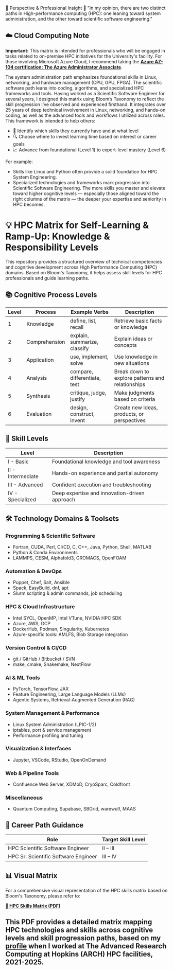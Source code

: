 🧭 Perspective & Professional Insight
🧠 "In my opinion, there are two distinct paths in High-performance computing (HPC): one leaning toward system administration, and the other toward scientific software engineering."

## ☁️ Cloud Computing Note

**Important:** This matrix is intended for professionals who will be engaged in tasks related to on-premise HPC initiatives for the University's facility. For those involving Microsoft Azure Cloud, I recommend taking the **[Azure AZ-104 certification: The Azure Administrator Associate](https://learn.microsoft.com/en-us/credentials/certifications/azure-administrator/?practice-assessment-type=certification)**.

The system administration path emphasizes foundational skills in Linux, networking, and hardware management (CPU, GPU, FPGA). The scientific software path leans into coding, algorithms, and specialized HPC frameworks and tools.
Having worked as a Scientific Software Engineer for several years, I designed this matrix using Bloom’s Taxonomy to reflect the skill progression I’ve observed and experienced firsthand. It integrates over 25 years of deep technical involvement in Linux, networking, and hands-on coding, as well as the advanced tools and workflows I utilized across roles.
This framework is intended to help others:
- 🧩 Identify which skills they currently have and at what level
- 🔍 Choose where to invest learning time based on interest or career goals
- 📈 Advance from foundational (Level 1) to expert-level mastery (Level 6)

For example:
- Skills like Linux and Python often provide a solid foundation for HPC System Engineering.
- Specialized technologies and frameworks mark progression into Scientific Software Engineering.
The more skills you master and elevate toward higher cognitive levels — especially those aligned toward the right columns of the matrix — the deeper your expertise and seniority in HPC becomes.

# 💡 HPC Matrix for Self-Learning & Ramp-Up: Knowledge & Responsibility Levels

This repository provides a structured overview of technical competencies and cognitive development across High Performance Computing (HPC) domains. Based on Bloom's Taxonomy, it helps assess skill levels for HPC professionals and guide learning paths.

## 📚 Cognitive Process Levels

| Level | Process     | Example Verbs                          | Description                                              |
|-------|-------------|----------------------------------------|----------------------------------------------------------|
| 1     | Knowledge   | define, list, recall                   | Retrieve basic facts or knowledge                        |
| 2     | Comprehension | explain, summarize, classify         | Explain ideas or concepts                                |
| 3     | Application | use, implement, solve                  | Use knowledge in new situations                          |
| 4     | Analysis    | compare, differentiate, test           | Break down to explore patterns and relationships         |
| 5     | Synthesis   | critique, judge, justify               | Make judgments based on criteria                         |
| 6     | Evaluation  | design, construct, invent              | Create new ideas, products, or perspectives              |

## 🧠 Skill Levels

| Level      | Description    |
|------------|----------------|
| I - Basic      | Foundational knowledge and tool awareness |
| II - Intermediate | Hands-on experience and partial autonomy |
| III - Advanced   | Confident execution and troubleshooting |
| IV - Specialized| Deep expertise and innovation-driven approach |

## 🛠️ Technology Domains & Toolsets

### Programming & Scientific Software
- Fortran, CUDA, Perl, CI/CD, C, C++, Java, Python, Shell, MATLAB
- Python & Conda Environments
- LAMMPS, CESM, Alphafold3, GROMACS, OpenFOAM

### Automation & DevOps
- Puppet, Chef, Salt, Ansible
- Spack, EasyBuild, dnf, apt
- Slurm scripting & admin commands, job scheduling

### HPC & Cloud Infrastructure
- Intel SYCL, OpenMP, Intel VTune, NVIDIA HPC SDK
- Azure, AWS, GCP
- DockerHub, Podman, Singularity, Kubernetes
- Azure-specific tools: AMLFS, Blob Storage integration

### Version Control & CI/CD
- git / GitHub / Bitbucket / SVN
- make, cmake, Snakemake, NextFlow

### AI & ML Tools
- PyTorch, TensorFlow, JAX
- Feature Engineering, Large Language Models (LLMs)
- Agentic Systems, Retrieval-Augmented Generation (RAG)

### System Management & Performance
- Linux System Administration (LPIC-1/2)
- iptables, port & service management
- Performance profiling and tuning

### Visualization & Interfaces
- Jupyter, VSCode, RStudio, OpenOnDemand

### Web & Pipeline Tools
- Confluence Web Server, XDMoD, CryoSparc, Coldfront

### Miscellaneous
- Quantum Computing, Supabase, SBGrid, warewulf, MAAS

## 🚀 Career Path Guidance

| Role                          | Target Skill Level |
|-------------------------------|--------------------|
| HPC Scientific Software Engineer      | II – III            |
| HPC Sr. Scientific Software Engineer  | III – IV            

## 📊 Visual Matrix

For a comprehensive visual representation of the HPC skills matrix based on Bloom's Taxonomy, please refer to:

**[📄 HPC Skills Matrix (PDF)](./matrix-bloom_taxonomy.pdf)**

This PDF provides a detailed matrix mapping HPC technologies and skills across cognitive levels and skill progression paths, based on my [profile](https://www.linkedin.com/in/ricardo-s-jacomini/) when I worked at The Advanced Research Computing at Hopkins (ARCH) HPC facilities, 2021-2025.
---
